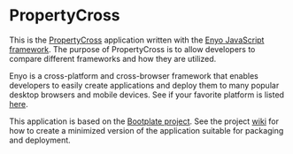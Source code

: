 PropertyCross
=========

This is the [PropertyCross](http://propertycross.com/) application written with the [Enyo JavaScript framework](http://enyojs.com).  The purpose of PropertyCross is to allow developers to compare different frameworks and how they are utilized.

Enyo is a cross-platform and cross-browser framework that enables developers to easily create applications and deploy them to many popular desktop browsers and mobile devices.  See if your favorite platform is listed [here](http://enyojs.com/docs/platforms/).

This application is based on the [Bootplate project](https://github.com/enyojs/bootplate).  See the project [wiki](https://github.com/enyojs/enyo/wiki/Bootplate) for how to create a minimized version of the application suitable for packaging and deployment.